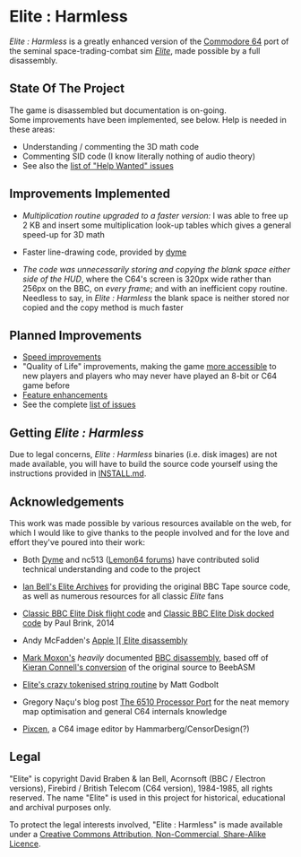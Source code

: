 # Elite : Harmless #

_Elite : Harmless_ is a greatly enhanced version of the [Commodore 64][c64] port of the seminal space-trading-combat sim [_Elite_][elite], made possible by a full disassembly.

[c64]:      https://en.wikipedia.org/wiki/Commodore_64
[elite]:    https://en.wikipedia.org/wiki/Elite_(video_game)

## State Of The Project ##

The game is disassembled but documentation is on-going.  
Some improvements have been implemented, see below.
Help is needed in these areas:

* Understanding / commenting the 3D math code
* Commenting SID code (I know literally nothing of audio theory)
* See also the [list of "Help Wanted" issues][helpw]

[helpw]:    https://github.com/Kroc/elite-harmless/labels/help%20wanted

## Improvements Implemented ##

* _Multiplication routine upgraded to a faster version:_ I was able to free up 2 KB and insert some multiplication look-up tables which gives a general speed-up for 3D math

* Faster line-drawing code, provided by [dyme](https://github.com/dyme6510)

* _The code was unnecessarily storing and copying the blank space either side of the HUD_, where the C64's screen is 320px wide rather than 256px on the BBC, on *every frame*; and with an inefficient copy routine. Needless to say, in _Elite : Harmless_ the blank space is neither stored nor copied and the copy method is much faster

## Planned Improvements ##

* [Speed improvements][speed]
* "Quality of Life" improvements, making the game [more accessible][ease] to new players and players who may never have played an 8-bit or C64 game before
* [Feature enhancements][feat]
* See the complete [list of issues][issues]

[speed]:    https://github.com/Kroc/elite-harmless/labels/speed
[ease]:     https://github.com/Kroc/elite-harmless/labels/ease-of-use
[feat]:     https://github.com/Kroc/elite-harmless/labels/enhancement
[issues]:   https://github.com/kroc/elite-harmless/issues

## Getting _Elite : Harmless_ ##

Due to legal concerns, _Elite : Harmless_ binaries (i.e. disk images) are not made available, you will have to build the source code yourself using the instructions provided in [INSTALL.md](INSTALL.md).

## Acknowledgements ##

This work was made possible by various resources available on the web, for which I would like to give thanks to the people involved and for the love and effort they've poured into their work:

* Both [Dyme](https://github.com/dyme6510) and nc513 ([Lemon64 forums](https://www.lemon64.com/forum/)) have contributed solid technical understanding and code to the project

* [Ian Bell's Elite Archives][ian] for providing the original BBC Tape source code, as well as numerous resources for all classic _Elite_ fans

[ian]: http://www.iancgbell.clara.net/elite/index.htm

* [Classic BBC Elite Disk flight code][bbc-flight] and [Classic BBC Elite Disk docked code][bbc-docked] by Paul Brink, 2014

[bbc-flight]: http://www.elitehomepage.org/archive/a/d4090012.txt
[bbc-docked]: http://www.elitehomepage.org/archive/a/d4090010.txt

* Andy McFadden's [Apple \]\[ Elite disassembly](https://6502disassembly.com/a2-elite)

* [Mark Moxon's][markmoxon] _heavily_ documented [BBC disassembly][bbc-moxon], based off of [Kieran Connell's conversion][kieranasm] of the original source to BeebASM

[markmoxon]: https://www.markmoxon.com/
[bbc-moxon]: https://github.com/markmoxon/elite-beebasm
[kieranasm]: https://github.com/kieranhj/elite-beebasm

* [Elite's crazy tokenised string routine][crazy] by Matt Godbolt

[crazy]:  https://xania.org/201406/elites-crazy-string-format

* Gregory Naçu's blog post [The 6510 Processor Port][6510] for the neat memory map optimisation and general C64 internals knowledge

[6510]: http://www.c64os.com/post?p=83

* [Pixcen], a C64 image editor by Hammarberg/CensorDesign(?)

[Pixcen]: https://github.com/Hammarberg/pixcen

## Legal ##

"Elite" is copyright David Braben & Ian Bell, Acornsoft (BBC / Electron versions), Firebird / British Telecom (C64 version), 1984-1985, all rights reserved. The name "Elite" is used in this project for historical, educational and archival purposes only.

To protect the legal interests involved, "Elite : Harmless" is made available under a [Creative Commons Attribution, Non-Commercial, Share-Alike Licence][cc-by-nc-sa].

[cc-by-nc-sa]:  https://creativecommons.org/licenses/by-nc-sa/4.0/
